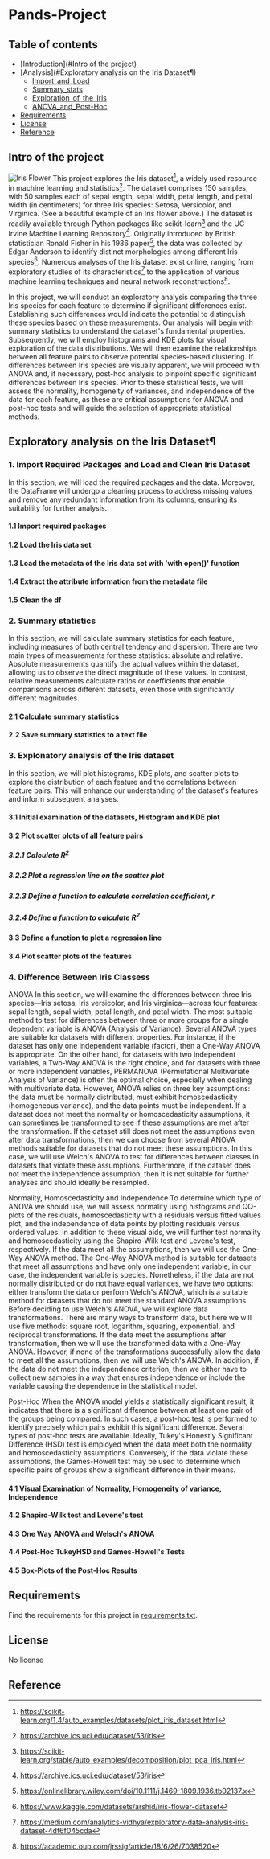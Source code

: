 # Pands-Project

## Table of contents
* [Introduction](#Intro of the project)
* [Analysis](#Exploratory analysis on the Iris Dataset¶)
    * [Import_and_Load](#1-import-required-packages-and-load-and-clean-iris-dataset)
    * [Summary_stats](#2-summary-statistics)
    * [Exploration_of_the_Iris](#3-explonatory-analysis-of-the-iris-dataset)
    * [ANOVA_and_Post-Hoc](#4-difference-between-iris-classess)
* [Requirements](#Requirements)
* [License](#License)
* [Reference](#Reference)

## Intro of the project
![Iris Flower](blue_iris_flower_with_.jpeg)
This project explores the Iris dataset[^1], a widely used resource in machine learning and statistics[^2]. The dataset comprises 150 samples, with 50 samples each of sepal length, sepal width, petal length, and petal width (in centimeters) for three Iris species: Setosa, Versicolor, and Virginica. (See a beautiful example of an Iris flower above.) The dataset is readily available through Python packages like scikit-learn[^3] and the UC Irvine Machine Learning Repository[^4]. Originally introduced by British statistician Ronald Fisher in his 1936 paper[^5], the data was collected by Edgar Anderson to identify distinct morphologies among different Iris species[^6]. Numerous analyses of the Iris dataset exist online, ranging from exploratory studies of its characteristics[^7] to the application of various machine learning techniques and neural network reconstructions[^8].

In this project, we will conduct an exploratory analysis comparing the three Iris species for each feature to determine if significant differences exist. Establishing such differences would indicate the potential to distinguish these species based on these measurements. Our analysis will begin with summary statistics to understand the dataset's fundamental properties. Subsequently, we will employ histograms and KDE plots for visual exploration of the data distributions. We will then examine the relationships between all feature pairs to observe potential species-based clustering. If differences between Iris species are visually apparent, we will proceed with ANOVA and, if necessary, post-hoc analysis to pinpoint specific significant differences between Iris species. Prior to these statistical tests, we will assess the normality, homogeneity of variances, and independence of the data for each feature, as these are critical assumptions for ANOVA and post-hoc tests and will guide the selection of appropriate statistical methods.



## Exploratory analysis on the Iris Dataset¶
### 1. Import Required Packages and Load and Clean Iris Dataset
In this section, we will load the required packages and the data. Moreover, the DataFrame will undergo a cleaning process to address missing values and remove any redundant information from its columns, ensuring its suitability for further analysis.

#### 1.1 Import required packages
#### 1.2 Load the Iris data set
#### 1.3 Load the metadata of the Iris data set with 'with open()' function
#### 1.4 Extract the attribute information from the metadata file
#### 1.5 Clean the df
### 2. Summary statistics
In this section, we will calculate summary statistics for each feature, including measures of both central tendency and dispersion. There are two main types of measurements for these statistics: absolute and relative. Absolute measurements quantify the actual values within the dataset, allowing us to observe the direct magnitude of these values. In contrast, relative measurements calculate ratios or coefficients that enable comparisons across different datasets, even those with significantly different magnitudes. 

#### 2.1 Calculate summary statistics
#### 2.2 Save summary statistics to a text file
### 3. Explonatory analysis of the Iris dataset
In this section, we will plot histograms, KDE plots, and scatter plots to explore the distribution of each feature and the correlations between feature pairs. This will enhance our understanding of the dataset's features and inform subsequent analyses.

#### 3.1 Initial examination of the datasets, Histogram and KDE plot
#### 3.2 Plot scatter plots of all feature pairs
##### 3.2.1 Calculate $R^{2}$
##### 3.2.2 Plot a regression line on the scatter plot
##### 3.2.3 Define a function to calculate correlation coefficient, r
##### 3.2.4 Define a function to calculate $R^{2}$
#### 3.3 Define a function to plot a regression line
#### 3.4 Plot scatter plots of the features
### 4. Difference Between Iris Classess
ANOVA
In this section, we will examine the differences between three Iris species—Iris setosa, Iris versicolor, and Iris virginica—across four features: sepal length, sepal width, petal length, and petal width. The most suitable method to test for differences between three or more groups for a single dependent variable is ANOVA (Analysis of Variance). Several ANOVA types are suitable for datasets with different properties. For instance, if the dataset has only one independent variable (factor), then a One-Way ANOVA is appropriate. On the other hand, for datasets with two independent variables, a Two-Way ANOVA is the right choice, and for datasets with three or more independent variables, PERMANOVA (Permutational Multivariate Analysis of Variance) is often the optimal choice, especially when dealing with multivariate data. However, ANOVA relies on three key assumptions: the data must be normally distributed, must exhibit homoscedasticity (homogeneous variance), and the data points must be independent. If a dataset does not meet the normality or homoscedasticity assumptions, it can sometimes be transformed to see if these assumptions are met after the transformation. If the dataset still does not meet the assumptions even after data transformations, then we can choose from several ANOVA methods suitable for datasets that do not meet these assumptions. In this case, we will use Welch's ANOVA to test for differences between classes in datasets that violate these assumptions. Furthermore, if the dataset does not meet the independence assumption, then it is not suitable for further analyses and should ideally be resampled.

Normality, Homoscedasticity and Independence
To determine which type of ANOVA we should use, we will assess normality using histograms and QQ-plots of the residuals, homoscedasticity with a residuals versus fitted values plot, and the independence of data points by plotting residuals versus ordered values. In addition to these visual aids, we will further test normality and homoscedasticity using the Shapiro-Wilk test and Levene's test, respectively. If the data meet all the assumptions, then we will use the One-Way ANOVA method. The One-Way ANOVA method is suitable for datasets that meet all assumptions and have only one independent variable; in our case, the independent variable is species. Nonetheless, if the data are not normally distributed or do not have equal variances, we have two options: either transform the data or perform Welch's ANOVA, which is a suitable method for datasets that do not meet the standard ANOVA assumptions. Before deciding to use Welch's ANOVA, we will explore data transformations. There are many ways to transform data, but here we will use five methods: square root, logarithm, squaring, exponential, and reciprocal transformations. If the data meet the assumptions after transformation, then we will use the transformed data with a One-Way ANOVA. However, if none of the transformations successfully allow the data to meet all the assumptions, then we will use Welch's ANOVA. In addition, if the data do not meet the independence criterion, then we either have to collect new samples in a way that ensures independence or include the variable causing the dependence in the statistical model.

Post-Hoc
When the ANOVA model yields a statistically significant result, it indicates that there is a significant difference between at least one pair of the groups being compared. In such cases, a post-hoc test is performed to identify precisely which pairs exhibit this significant difference. Several types of post-hoc tests are available. Ideally, Tukey's Honestly Significant Difference (HSD) test is employed when the data meet both the normality and homoscedasticity assumptions. Conversely, if the data violate these assumptions, the Games-Howell test may be used to determine which specific pairs of groups show a significant difference in their means.

#### 4.1 Visual Examination of Normality, Homogeneity of variance, Independence
#### 4.2 Shapiro-Wilk test and Levene's test
#### 4.3 One Way ANOVA and Welsch's ANOVA
#### 4.4 Post-Hoc TukeyHSD and Games-Howell's Tests
#### 4.5 Box-Plots of the Post-Hoc Results

## Requirements
Find the requirements for this project in [requirements.txt](requirements.txt).


## License
No license

## Reference
[^1]: https://scikit-learn.org/1.4/auto_examples/datasets/plot_iris_dataset.html
[^2]: https://archive.ics.uci.edu/dataset/53/iris
[^3]: https://scikit-learn.org/stable/auto_examples/decomposition/plot_pca_iris.html
[^4]: https://archive.ics.uci.edu/dataset/53/iris
[^5]: https://onlinelibrary.wiley.com/doi/10.1111/j.1469-1809.1936.tb02137.x
[^6]: https://www.kaggle.com/datasets/arshid/iris-flower-dataset
[^7]: https://medium.com/analytics-vidhya/exploratory-data-analysis-iris-dataset-4df6f045cda
[^8]: https://academic.oup.com/jrssig/article/18/6/26/7038520